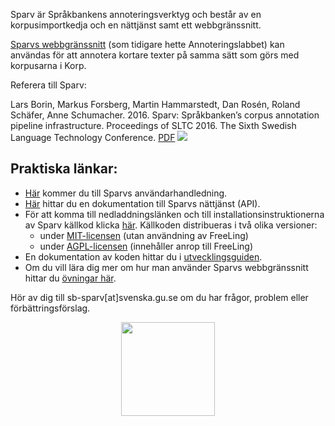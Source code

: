 Sparv är Språkbankens annoteringsverktyg och består
av en korpusimportkedja och en nättjänst samt ett webbgränssnitt.

[Sparvs webbgränssnitt](https://spraakbanken.gu.se/sparv/)
(som tidigare hette Annoteringslabbet) kan användas för att
annotera kortare texter på samma sätt som görs med korpusarna i Korp.

Referera till Sparv:

Lars Borin, Markus Forsberg, Martin Hammarstedt, Dan Rosén, Roland Schäfer, Anne Schumacher. 2016. Sparv: Språkbanken’s corpus annotation pipeline infrastructure.
Proceedings of SLTC 2016. The Sixth Swedish Language Technology Conference.
[PDF](http://www8.cs.umu.se/~johanna/sltc2016/abstracts/SLTC_2016_paper_31.pdf)
<a href="/publication/20005/bibtex" class="bibtex"><img src="/sites/spraakbanken.gu.se/modules/custom/gup_publications/images/bibtex.png"></a>


## Praktiska länkar:
* [Här](https://spraakbanken.gu.se/swe/forskning/infrastruktur/sparv/anvandarhandledning) kommer du till Sparvs användarhandledning.
* [Här](https://spraakbanken.gu.se/swe/forskning/infrastruktur/sparv/nättjänst)
hittar du en dokumentation till Sparvs nättjänst (API).
* För att komma till nedladdningslänken och till installationsinstruktionerna av Sparv källkod klicka
[här](https://spraakbanken.gu.se/swe/forskning/infrastruktur/sparv/distribution). Källkoden distribueras
i två olika versioner:
    * under [MIT-licensen](https://opensource.org/licenses/MIT) (utan användning av FreeLing)
    * under [AGPL-licensen](http://www.gnu.org/licenses/agpl.html) (innehåller anrop till FreeLing)
* En dokumentation av koden hittar du i
[utvecklingsguiden](https://spraakbanken.gu.se/swe/forskning/infrastruktur/sparv/utvecklingsguides).
* Om du vill lära dig mer om hur man använder Sparvs webbgränssnitt hittar du
[övningar här](https://svn.spraakdata.gu.se/sb-arkiv/pub/dokumentation/sparv/exercises/sparvovningar_hw2017.pdf).

Hör av dig till sb-sparv[at]svenska.gu.se om du har frågor, problem eller förbättringsförslag.

<a href="https://spraakbanken.gu.se/sparv/">
<img src="https://spraakbanken.gu.se/sites/spraakbanken.gu.se/files/sparv_0.png" style="width:150px; display: block; margin-left: auto; margin-right: auto;">
</a>
